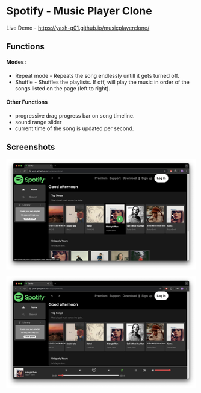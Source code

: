 # Spotify - Music Player Clone

Live Demo - https://yash-g01.github.io/musicplayerclone/

## Functions

#### Modes :
* Repeat mode - Repeats the song endlessly untill it gets turned off.
* Shuffle - Shuffles the playlists. If off, will play the music in order of the songs listed on the page (left to right).

#### Other Functions
* progressive drag progress bar on song timeline.
* sound range slider
* current time of the song is updated per second.

## Screenshots

<p>
    <img src="./Screenshots/SS1.png" alt="Web_img">
</p>

<p>
    <img src="./Screenshots/SS2.png" alt="Web_img">
</p>
